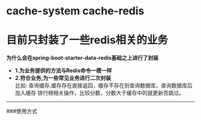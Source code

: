 # cache-system cache-redis
<h1>目前只封装了一些redis相关的业务</h1>

**为什么会在spring-boot-starter-data-redis基础之上进行了封装**

- **1.为业务提供的方法与Redis命令一模一样**
- **2.符合业务,为一些常见业务进行二次封装** <br/>
      比如: 查询缓存,缓存存在直接返回，缓存不存在则查询数据库，查询数据库后加入缓存 
	  	  排行榜相关操作，比较分数，分数大于缓存中的就更新否跳过。
------------
###使用方式





